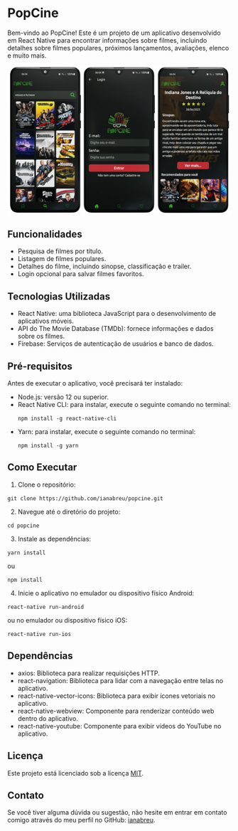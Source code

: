 # PopCine

Bem-vindo ao PopCine! Este é um projeto de um aplicativo desenvolvido em React Native para encontrar informações sobre filmes, incluindo detalhes sobre filmes populares, próximos lançamentos, avaliações, elenco e muito mais.

![Popcine](https://github.com/ianabreu/popcine/blob/main/src/assets/github-popcine.png)


## Funcionalidades

- Pesquisa de filmes por título.
- Listagem de filmes populares.
- Detalhes do filme, incluindo sinopse, classificação e trailer.
- Login opcional para salvar filmes favoritos.

## Tecnologias Utilizadas

- React Native: uma biblioteca JavaScript para o desenvolvimento de aplicativos móveis.
- API do The Movie Database (TMDb): fornece informações e dados sobre os filmes.
- Firebase: Serviços de autenticação de usuários e banco de dados.

## Pré-requisitos

Antes de executar o aplicativo, você precisará ter instalado:

- Node.js: versão 12 ou superior.
- React Native CLI: para instalar, execute o seguinte comando no terminal:
  ```
  npm install -g react-native-cli
  ```
- Yarn: para instalar, execute o seguinte comando no terminal:
  ```
  npm install -g yarn
  ```

## Como Executar

1. Clone o repositório:

```
git clone https://github.com/ianabreu/popcine.git
```

2. Navegue até o diretório do projeto:

```
cd popcine
```

3. Instale as dependências:

```
yarn install
```

ou

```
npm install
```

4. Inicie o aplicativo no emulador ou dispositivo físico Android:

```
react-native run-android
```

ou no emulador ou dispositivo físico iOS:

```
react-native run-ios
```

## Dependências
- axios: Biblioteca para realizar requisições HTTP.
- react-navigation: Biblioteca para lidar com a navegação entre telas no aplicativo.
- react-native-vector-icons: Biblioteca para exibir ícones vetoriais no aplicativo.
- react-native-webview: Componente para renderizar conteúdo web dentro do aplicativo.
- react-native-youtube: Componente para exibir vídeos do YouTube no aplicativo.

## Licença

Este projeto está licenciado sob a licença [MIT](LICENSE).

## Contato

Se você tiver alguma dúvida ou sugestão, não hesite em entrar em contato comigo através do meu perfil no GitHub: [ianabreu](https://github.com/ianabreu).
